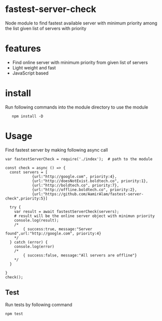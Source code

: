 # fastest-server-check
Node module to find fastest available server with minimum priority among the list given list of servers with priority

# features
- Find online server with minimum priority from given list of servers
- Light weight and fast
- JavaScript based

# install
Run following commands into the module directory to use the module
```npm install -S
   npm install -D
```

# Usage

Find fastest server by making following async call
```
var fastestServerCheck = require('./index');  # path to the module

const check = async () => {
  const servers = [  
            {url:"http://google.com", priority:4}, 
            {url:"http://doesNotExist.boldtech.co", priority:1},
            {url:"http://boldtech.co", priority:7},
            {url:"http://offline.boldtech.co", priority:2},
            {url:"https://github.com/AamirAlam/fastest-server-check",priority:5}]
  
  try {
    var result = await fastestServerCheck(servers);
    # result will be the online server object with minimun priority
    console.log(result);
    /*
        { success:true, message:"Server found",url:"http://google.com", priority:4}
    */
  } catch (error) {
    console.log(error)
    /*
        { success:false, message:"All servers are offline"}
    */
  }
  
}
check();
```

## Test
Run tests by following command
```
npm test
```
